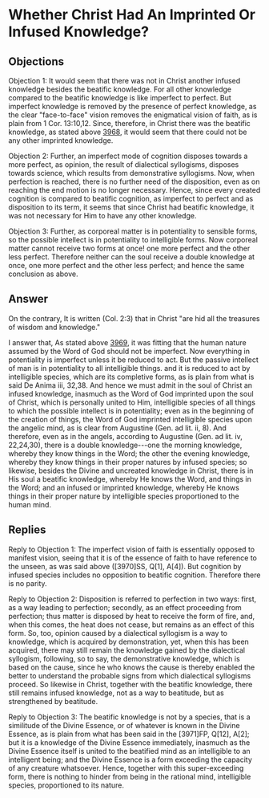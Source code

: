# Whether Christ Had An Imprinted Or Infused Knowledge?

## Objections

Objection 1: It would seem that there was not in Christ another infused knowledge besides the beatific knowledge. For all other knowledge compared to the beatific knowledge is like imperfect to perfect. But imperfect knowledge is removed by the presence of perfect knowledge, as the clear "face-to-face" vision removes the enigmatical vision of faith, as is plain from 1 Cor. 13:10,12. Since, therefore, in Christ there was the beatific knowledge, as stated above [3968](A[2]), it would seem that there could not be any other imprinted knowledge.

Objection 2: Further, an imperfect mode of cognition disposes towards a more perfect, as opinion, the result of dialectical syllogisms, disposes towards science, which results from demonstrative syllogisms. Now, when perfection is reached, there is no further need of the disposition, even as on reaching the end motion is no longer necessary. Hence, since every created cognition is compared to beatific cognition, as imperfect to perfect and as disposition to its term, it seems that since Christ had beatific knowledge, it was not necessary for Him to have any other knowledge.

Objection 3: Further, as corporeal matter is in potentiality to sensible forms, so the possible intellect is in potentiality to intelligible forms. Now corporeal matter cannot receive two forms at once! one more perfect and the other less perfect. Therefore neither can the soul receive a double knowledge at once, one more perfect and the other less perfect; and hence the same conclusion as above.

## Answer

On the contrary, It is written (Col. 2:3) that in Christ "are hid all the treasures of wisdom and knowledge."

I answer that, As stated above [3969](A[1]), it was fitting that the human nature assumed by the Word of God should not be imperfect. Now everything in potentiality is imperfect unless it be reduced to act. But the passive intellect of man is in potentiality to all intelligible things. and it is reduced to act by intelligible species, which are its completive forms, as is plain from what is said De Anima iii, 32,38. And hence we must admit in the soul of Christ an infused knowledge, inasmuch as the Word of God imprinted upon the soul of Christ, which is personally united to Him, intelligible species of all things to which the possible intellect is in potentiality; even as in the beginning of the creation of things, the Word of God imprinted intelligible species upon the angelic mind, as is clear from Augustine (Gen. ad lit. ii, 8). And therefore, even as in the angels, according to Augustine (Gen. ad lit. iv, 22,24,30), there is a double knowledge---one the morning knowledge, whereby they know things in the Word; the other the evening knowledge, whereby they know things in their proper natures by infused species; so likewise, besides the Divine and uncreated knowledge in Christ, there is in His soul a beatific knowledge, whereby He knows the Word, and things in the Word; and an infused or imprinted knowledge, whereby He knows things in their proper nature by intelligible species proportioned to the human mind.

## Replies

Reply to Objection 1: The imperfect vision of faith is essentially opposed to manifest vision, seeing that it is of the essence of faith to have reference to the unseen, as was said above ([3970]SS, Q[1], A[4]). But cognition by infused species includes no opposition to beatific cognition. Therefore there is no parity.

Reply to Objection 2: Disposition is referred to perfection in two ways: first, as a way leading to perfection; secondly, as an effect proceeding from perfection; thus matter is disposed by heat to receive the form of fire, and, when this comes, the heat does not cease, but remains as an effect of this form. So, too, opinion caused by a dialectical syllogism is a way to knowledge, which is acquired by demonstration, yet, when this has been acquired, there may still remain the knowledge gained by the dialectical syllogism, following, so to say, the demonstrative knowledge, which is based on the cause, since he who knows the cause is thereby enabled the better to understand the probable signs from which dialectical syllogisms proceed. So likewise in Christ, together with the beatific knowledge, there still remains infused knowledge, not as a way to beatitude, but as strengthened by beatitude.

Reply to Objection 3: The beatific knowledge is not by a species, that is a similitude of the Divine Essence, or of whatever is known in the Divine Essence, as is plain from what has been said in the [3971]FP, Q[12], A[2]; but it is a knowledge of the Divine Essence immediately, inasmuch as the Divine Essence itself is united to the beatified mind as an intelligible to an intelligent being; and the Divine Essence is a form exceeding the capacity of any creature whatsoever. Hence, together with this super-exceeding form, there is nothing to hinder from being in the rational mind, intelligible species, proportioned to its nature.